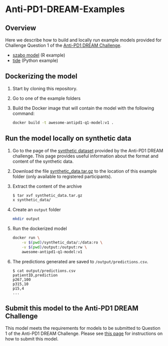 # Anti-PD1-DREAM-Examples

## Overview

Here we describe how to build and locally run example models provided for Challenge Question 1 of the [Anti-PD1 DREAM Challenge](https://www.synapse.org/#!Synapse:syn18404605/wiki/589611).

* [szabo model](szabo) (R example)
* [tide](tide) (Python example)


## Dockerizing the model

1. Start by cloning this repository.

2. Go to one of the example folders

3. Build the Docker image that will contain the model with the following command:

    ```bash
    docker build -t awesome-antipd1-q1-model:v1 .
    ```

## Run the model locally on synthetic data

1. Go to the page of the [synthetic dataset](https://www.synapse.org/#!Synapse:syn21978034) provided by the Anti-PD1 DREAM challenge. This page provides useful information about the format and content of the synthetic data.

2. Download the file [synthetic_data.tar.gz]() to the location of this example folder (only available to registered participants).

3. Extract the content of the archive

    ```bash
    $ tar xvf synthetic_data.tar.gz
    x synthetic_data/
    ```

4. Create an `output` folder

    ```bash
    mkdir output
    ```

5. Run the dockerized model

    ```bash
    docker run \
        -v $(pwd)/synthetic_data/:/data:ro \
        -v $(pwd)/output:/output:rw \
        awesome-antipd1-q1-model:v1
    ```

6. The predictions generated are saved to `/output/predictions.csv`.

    ```text
    $ cat output/predictions.csv
    patientID,prediction
    p267,100
    p315,10
    p15,4
    ...
    ```

## Submit this model to the Anti-PD1 DREAM Challenge

This model meets the requirements for models to be submitted to Question 1 of the Anti-PD1 DREAM Challenge. Please see [this page]() for instructions on how to submit this model.
